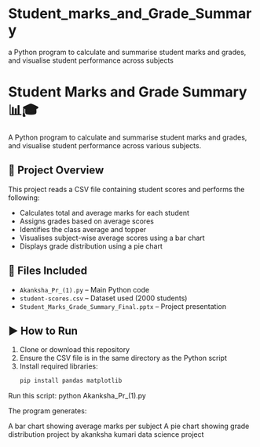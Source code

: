 # Student_marks_and_Grade_Summary
a Python program to calculate and summarise student marks and grades, and visualise student performance across subjects
# Student Marks and Grade Summary 📊🎓

A Python program to calculate and summarise student marks and grades, and visualise student performance across various subjects.

## 📌 Project Overview
This project reads a CSV file containing student scores and performs the following:
- Calculates total and average marks for each student
- Assigns grades based on average scores
- Identifies the class average and topper
- Visualises subject-wise average scores using a bar chart
- Displays grade distribution using a pie chart

## 📁 Files Included
- `Akanksha_Pr_(1).py` – Main Python code
- `student-scores.csv` – Dataset used (2000 students)
- `Student_Marks_Grade_Summary_Final.pptx` – Project presentation

## ▶️ How to Run
1. Clone or download this repository
2. Ensure the CSV file is in the same directory as the Python script
3. Install required libraries:
   ```bash
   pip install pandas matplotlib

  Run this script:
    python Akanksha_Pr_(1).py

 The program generates:

A bar chart showing average marks per subject
A pie chart showing grade distribution
 project by akanksha kumari
data science project
